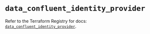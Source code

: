 # `data_confluent_identity_provider`

Refer to the Terraform Registry for docs: [`data_confluent_identity_provider`](https://registry.terraform.io/providers/confluentinc/confluent/2.11.0/docs/data-sources/identity_provider).
